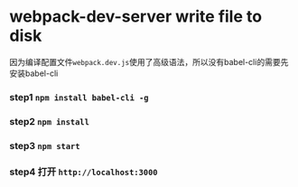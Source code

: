 # webpack-dev-server write file to disk

因为编译配置文件`webpack.dev.js`使用了高级语法，所以没有babel-cli的需要先安装babel-cli

### step1 `npm install babel-cli -g`

### step2 `npm install`

### step3 `npm start`

### step4 打开 `http://localhost:3000`